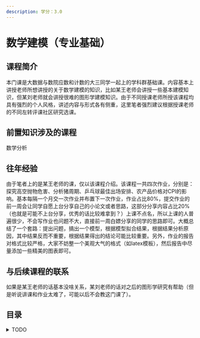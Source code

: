 ```yaml
---
description: 学分：3.0
---
```


# 数学建模（专业基础）

## 课程简介

本门课是大数据与数院应数和计数的大三同学一起上的学科群基础课。内容基本上讲授老师所想讲授的关于数学建模的知识，比如某王老师会讲授一些基本建模知识，但某刘老师就会讲授很难的图形学建模知识。由于不同授课老师所授该课程均具有强烈的个人风格，讲述内容与形式各有侧重，这里笔者强烈建议根据授课老师的不同左转评课社区研究选课。

## 前置知识涉及的课程

数学分析

## 往年经验

由于笔者上的是某王老师的课，仅以该课程介绍。该课程一共四次作业，分别是：探究高空抛物危害、分析猪周期、乒乓球最佳出场安排、农产品价格对CPI的影响。基本每隔一个月交一次作业并布置下一次作业，作业占比80%，提交作业的前一周会让同学自愿上台分享自己的小论文或者思路，这部分分享内容占比20%（也就是可能不上台分享，优秀的话比较难拿到？）上课不点名，所以上课的人普遍很少，不会写作业也问题不大，直接前一周白嫖分享的同学的思路即可。大概总结了一个套路：提出问题，搞出一个模型，根据模型拟合结果，根据结果分析原因，其中结果反而不重要，根据结果得出的结论可能比较重要。另外，作业的报告对格式比较严格，大家不妨整一个美观大气的格式（如latex模板），然后报告中尽量添加一些精美的图表即可。

## 与后续课程的联系

如果是某王老师的话基本没啥关系，某刘老师的话对之后的图形学研究有帮助（但是听说讲课和作业太难了，可能以后不会教这门课了）。

## 目录

<details>

<summary>TODO</summary>





</details>

